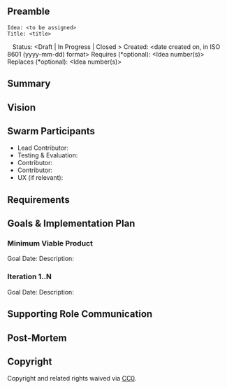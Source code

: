 <!-- Please Review https://docs.google.com/document/d/1CaFM2ZXGOKf05_LXMPJeNNy5qJOdAq91EF2Gn2QUBFI/edit# for more details -->
<!-- in PR the document should be named as`DEV#1-title.md` -->

## Preamble

    Idea: <to be assigned>
    Title: <title>
    Status: <Draft | In Progress | Closed >
    Created: <date created on, in ISO 8601 (yyyy-mm-dd) format>
    Requires (*optional): <Idea number(s)>
    Replaces (*optional): <Idea number(s)>


## Summary
<!-- "If you can't explain it simply, you don't understand it well enough." Provide a simplified and layman-accessible explanation of the Idea. -->

## Vision
<!-- A short (~200 word) description and motivation of the Idea. Without clear explanation the Idea should not proceed. Can include User Stories -->

## Swarm Participants
<!-- Each contributor pledges to the idea with their FOCUS value. (hours per week) -->
<!-- Here all roles in swarm are defined and filled, one of the contributors should responsibility of the Idea as Lead. -->

<!-- Testing/Evaluation support role is also mandatory to check in on specified Goal dates or earlier. -->

<!-- A swarm requires at minimum 3 contributors and 1 evaluator/tester -->
<!-- 'Contributor' should be replaced with a descruptive role type. -->
- Lead Contributor: <!-- @username -->
- Testing & Evaluation: <!-- @username -->
- Contributor: <!-- @username -->
- Contributor: <!-- @username -->
- UX (if relevant): <!-- @username -->
<!-- - Contributor: @username -->

## Requirements
<!-- The Swarm must then develop a fully fleshed out Requirements document for the idea to proceed, to the satisfaction of participants. -->
<!-- There is no approval unless the idea requires to be reviewed by supporting organelles (Financial, Hiring or Design). -->

## Goals & Implementation Plan

<!-- Testing/Evaluation role accepts responsbility to checkin at Goal dates, -->
<!-- forces discussion to continue implementation or recommend disband and post-mortem. -->

### Minimum Viable Product
<!-- Mandatory, completes the Idea in the fastest route possible, can be hacky, needed to feel progress -->
Goal Date: <!-- Date for evaluation in ISO 8601 (yyyy-mm-dd) format --> 
Description: <!-- Description of Deliverables-->

### Iteration 1..N
Goal Date: <!-- Date for evaluation in ISO 8601 (yyyy-mm-dd) format --> 
Description: <!-- Description of Deliverables-->

## Supporting Role Communication
<!-- Once Requirements and Goals are fleshed out, then it should be communicated to supporting organelles if required -->

## Post-Mortem
<!-- Only necessary when in Closed state -->
<!-- Should summarize how the Swarm behaved, document what went well, what didn't -->

## Copyright
Copyright and related rights waived via [CC0](https://creativecommons.org/publicdomain/zero/1.0/).
